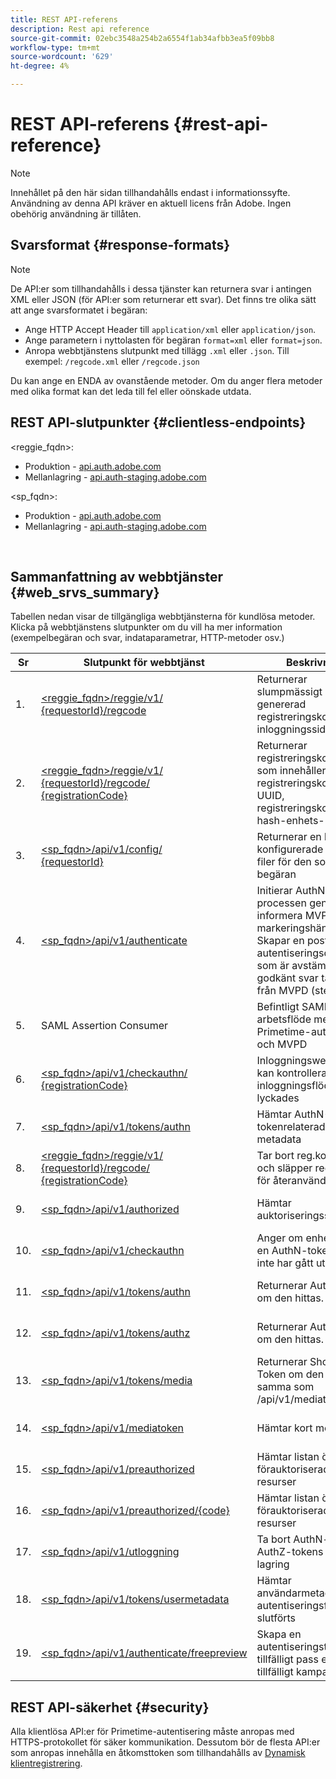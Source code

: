 ```yaml
---
title: REST API-referens
description: Rest api reference
source-git-commit: 02ebc3548a254b2a6554f1ab34afbb3ea5f09bb8
workflow-type: tm+mt
source-wordcount: '629'
ht-degree: 4%

---
```


# REST API-referens {#rest-api-reference}

>[!NOTE]
>
>Innehållet på den här sidan tillhandahålls endast i informationssyfte. Användning av denna API kräver en aktuell licens från Adobe. Ingen obehörig användning är tillåten.

## Svarsformat {#response-formats}


>[!NOTE]
>
> De API:er som tillhandahålls i dessa tjänster kan returnera svar i antingen XML eller JSON (för API:er som returnerar ett svar). Det finns tre olika sätt att ange svarsformatet i begäran:
>
>* Ange HTTP Accept Header till `application/xml` eller `application/json`.
>* Ange parametern i nyttolasten för begäran `format=xml` eller `format=json`.
>* Anropa webbtjänstens slutpunkt med tillägg `.xml` eller `.json`. Till exempel: `/regcode.xml` eller `/regcode.json`
>
>Du kan ange en ENDA av ovanstående metoder. Om du anger flera metoder med olika format kan det leda till fel eller oönskade utdata.

## REST API-slutpunkter {#clientless-endpoints}

&lt;reggie_fqdn>:

* Produktion - [api.auth.adobe.com](http://api.auth.adobe.com/)
* Mellanlagring - [api.auth-staging.adobe.com](http://api.auth-staging.adobe.com/)

&lt;sp_fqdn>:

* Produktion - [api.auth.adobe.com](http://api.auth.adobe.com/)
* Mellanlagring - [api.auth-staging.adobe.com](http://api.auth-staging.adobe.com/)

</br>


## Sammanfattning av webbtjänster {#web_srvs_summary}

Tabellen nedan visar de tillgängliga webbtjänsterna för kundlösa metoder. Klicka på webbtjänstens slutpunkter om du vill ha mer information (exempelbegäran och svar, indataparametrar, HTTP-metoder osv.)


| Sr | Slutpunkt för webbtjänst | Beskrivning | <!--[Diag.  </br>Ref](http://tve.helpdocsonline.com/api-reference-v2-test#illustration)-->. | Hosted At | Anropat av |
| --- | --- | --- | --- | --- | --- |
| 1. | [&lt;reggie_fqdn>/reggie/v1/  </br>  {requestorId}/regcode](/help/authentication/registration-code-request.md) | Returnerar slumpmässigt genererad registreringskod och inloggningssidans URI | 2 | Adobe  </br>Reg Code Service | Smart enhet |
| 2. | [&lt;reggie_fqdn>/reggie/v1/  </br>  {requestorId}/regcode/  </br>  {registrationCode}](/help/authentication/return-registration-record.md) | Returnerar registreringskodposten som innehåller registreringskoden UUID, registreringskoden och hash-enhets-ID | 8 | Adobe  </br>Reg Code Service | Primetime-autentisering |
| 3. | [&lt;sp_fqdn>/api/v1/config/  </br>  {requestorId}](/help/authentication/provide-mvpd-list.md) | Returnerar en lista över konfigurerade MVPD-filer för den som gjorde begäran | 5 | Adobe  </br>Primetime  </br>autentisering  </br>Tjänst | Inloggning  </br>Webb  </br>App |
| 4. | [&lt;sp_fqdn>/api/v1/authenticate](/help/authentication/initiate-authentication.md) | Initierar AuthN-processen genom att informera MVPD-markeringshändelsen. Skapar en post i autentiseringsdatabasen som är avstämd när ett godkänt svar tas emot från MVPD (steg 13) | 7 | Adobe  </br>Primetime  </br>autentisering  </br>Tjänst | Inloggning  </br>Webb  </br>App |
| 5. | SAML Assertion Consumer | Befintligt SAML-arbetsflöde mellan Primetime-autentisering och MVPD | 13 | Primetime  </br>autentisering  </br>Tjänst | Primetime-autentisering |
| 6. | [&lt;sp_fqdn>/api/v1/checkauthn/  </br>  {registrationCode}](/help/authentication/check-authentication-flow-by-second-screen-web-app.md) | Inloggningswebbappen kan kontrollera om inloggningsflödet lyckades |     | Primetime  </br>autentisering   </br>Tjänst | Inloggning   </br>Webb   </br>App |
| 7. | [&lt;sp_fqdn>/api/v1/tokens/authn](/help/authentication/retrieve-authentication-token.md) | Hämtar AuthN-tokenrelaterade metadata | 15 | Primetime  </br>autentisering  </br>Tjänst | Smart enhet |
| 8. | [&lt;reggie_fqdn>/reggie/v1/  </br>  {requestorId}/regcode/  </br>  {registrationCode}](/help/authentication/delete-registration-record.md) | Tar bort reg.kodposten och släpper reg.koden för återanvändning | 16 | Adobe  </br>Reg Code Service | Primetime-autentisering |
| 9. | [&lt;sp_fqdn>/api/v1/authorized](/help/authentication/initiate-authorization.md) | Hämtar auktoriseringssvar. | 17 | Primetime  </br>autentisering  </br>Tjänst | Smart enhet |
| 10. | [&lt;sp_fqdn>/api/v1/checkauthn](/help/authentication/check-authentication-token.md) | Anger om enheten har en AuthN-token som inte har gått ut. |     | Primetime  </br>autentisering  </br>Tjänst | Smart enhet |
| 11. | [&lt;sp_fqdn>/api/v1/tokens/authn](/help/authentication/retrieve-authentication-token.md) | Returnerar AuthN-token om den hittas. |     | Primetime  </br>autentisering  </br>Tjänst | Smart enhet |
| 12. | [&lt;sp_fqdn>/api/v1/tokens/authz](/help/authentication/retrieve-authorization-token.md) | Returnerar AuthZ-token om den hittas. |     | Primetime  </br>autentisering  </br>Tjänst | Smart enhet |
| 13. | [&lt;sp_fqdn>/api/v1/tokens/media](/help/authentication/obtain-short-media-token.md) | Returnerar Short Media Token om den hittas - samma som /api/v1/mediatoken |     | Primetime  </br>autentisering  </br>Tjänst | Smart enhet |
| 14. | [&lt;sp_fqdn>/api/v1/mediatoken](/help/authentication/obtain-short-media-token.md) | Hämtar kort mediatoken |     | Primetime  </br>autentisering  </br>Tjänst | Smart enhet |
| 15. | [&lt;sp_fqdn>/api/v1/preauthorized](/help/authentication/retrieve-list-of-preauthorized-resources.md) | Hämtar listan över förauktoriserade resurser |     | Primetime  </br>autentisering  </br>Tjänst | Smart enhet |
| 16. | [&lt;sp_fqdn>/api/v1/preauthorized/{code}](/help/authentication/retrieve-list-of-preauthorized-resources-by-second-screen-web-app.md) | Hämtar listan över förauktoriserade resurser |     | Primetime  </br>autentisering  </br>Tjänst | Inloggningswebbapp |
| 17. | [&lt;sp_fqdn>/api/v1/utloggning](/help/authentication/initiate-logout.md) | Ta bort AuthN- och AuthZ-tokens från lagring |     | Primetime  </br>autentisering   </br>Tjänst | Smart enhet |
| 18. | [&lt;sp_fqdn>/api/v1/tokens/usermetadata](/help/authentication/user-metadata.md) | Hämtar användarmetadata när autentiseringsflödet har slutförts | Ej tillämpligt | Ej tillämpligt | Smart enhet |
| 19. | [&lt;sp_fqdn>/api/v1/authenticate/freepreview](/help/authentication/free-preview-for-temp-pass-and-promotional-temp-pass.md) | Skapa en autentiseringstoken för tillfälligt pass eller tillfälligt kampanjpass | Ej tillämpligt | Primetime  </br>autentisering  </br>Tjänst | Smart enhet |


## REST API-säkerhet {#security}

Alla klientlösa API:er för Primetime-autentisering måste anropas med HTTPS-protokollet för säker kommunikation. Dessutom bör de flesta API:er som anropas innehålla en åtkomsttoken som tillhandahålls av [Dynamisk klientregistrering](/help/authentication/dynamic-client-registration.md).
